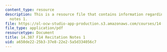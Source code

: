 ```yaml
---
content_type: resource
description: This is a resource file that contains information regarding recitation
  notes 1.
file: https://ol-ocw-studio-app-production.s3.amazonaws.com/courses/14-387-applied-econometrics-mostly-harmless-big-data-fall-2014/a650de2225b337e822e25a5d334056c7_MIT14_387F14_Recitation1.pdf
file_type: application/pdf
resourcetype: Document
title: 14.387 F14 Recitation Notes 1
uid: a650de22-25b3-37e8-22e2-5a5d334056c7
---
```

